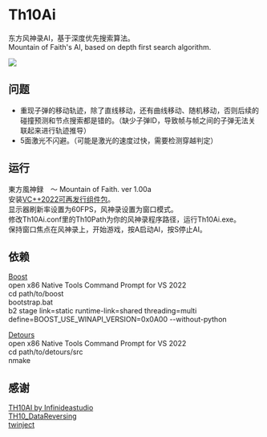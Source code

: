 # Th10Ai

东方风神录AI，基于深度优先搜索算法。<br />
Mountain of Faith's AI, based on depth first search algorithm.<br />

![](https://github.com/unnamedmemory/Th10Ai/blob/master/1.png)

## 问题

* 重现子弹的移动轨迹，除了直线移动，还有曲线移动、随机移动，否则后续的碰撞预测和节点搜索都是错的。（缺少子弹ID，导致帧与帧之间的子弹无法关联起来进行轨迹推导）<br />
* 5面激光不闪避。（可能是激光的速度过快，需要检测穿越判定）<br />

## 运行

東方風神録　～ Mountain of Faith. ver 1.00a<br />
安装[VC++2022可再发行组件包](https://docs.microsoft.com/en-us/cpp/windows/latest-supported-vc-redist?view=msvc-170)。<br />
显示器刷新率设置为60FPS，风神录设置为窗口模式。<br />
修改Th10Ai.conf里的Th10Path为你的风神录程序路径，运行Th10Ai.exe。<br />
保持窗口焦点在风神录上，开始游戏，按A启动AI，按S停止AI。<br />

## 依赖

[Boost](https://www.boost.org)<br />
open x86 Native Tools Command Prompt for VS 2022<br />
cd path/to/boost<br />
bootstrap.bat<br />
b2 stage link=static runtime-link=shared threading=multi define=BOOST_USE_WINAPI_VERSION=0x0A00 --without-python<br />

[Detours](https://github.com/microsoft/detours)<br />
open x86 Native Tools Command Prompt for VS 2022<br />
cd path/to/detours/src<br />
nmake<br />

## 感谢

[TH10AI by Infinideastudio](https://github.com/Infinideastudio/TH10AI)<br />
[TH10_DataReversing](https://github.com/binvec/TH10_DataReversing)<br />
[twinject](https://github.com/Netdex/twinject)<br />
